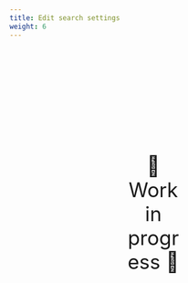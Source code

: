 ```yaml
---
title: Edit search settings
weight: 6
---
```

<div style="text-align: center; font-size:2.5em;margin: 200px;">🚧 Work in progress 🚧</div>